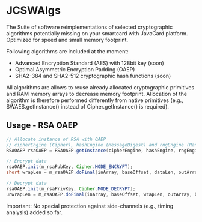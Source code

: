 JCSWAlgs
========

The Suite of software reimplementations of selected cryptographic algorithms potentially missing on your smartcard with JavaCard platform. Optimized for speed and small memory footprint.

Following algorithms are included at the moment:
- Advanced Encryption Standard (AES) with 128bit key (soon)
- Optimal Asymmetric Encryption Padding (OAEP)
- SHA2-384 and SHA2-512 cryptographic hash functions (soon)

All algorithms are allows to reuse already allocated cryptographic primitives and RAM memory arrays to decrease memory footprint. Allocation of the algorithm is therefore performed differently from native primitives (e.g., SWAES.getInstance() instead of Cipher.getInstance() is required).

Usage - RSA OAEP
-----
````java
// Allocate instance of RSA with OAEP 
// cipherEngine (Cipher), hashEngine (MessageDigest) and rngEngine (RandomData) are native JavaCard engines
RSAOAEP rsaOAEP = RSAOAEP.getInstance(cipherEngine, hashEngine, rngEngine, optEncParams, optAuxRAMArray);

// Encrypt data
rsaOAEP.init(m_rsaPubKey, Cipher.MODE_ENCRYPT);
short wrapLen = m_rsaOAEP.doFinal(inArray, baseOffset, dataLen, outArray, baseOffset);

// Decrypt data
rsaOAEP.init(m_rsaPrivKey, Cipher.MODE_DECRYPT);
unwrapLen = m_rsaOAEP.doFinal(inArray, baseOffset, wrapLen, outArray, baseOffset);
````


Important: No special protection against side-channels (e.g., timing analysis) added so far. 

